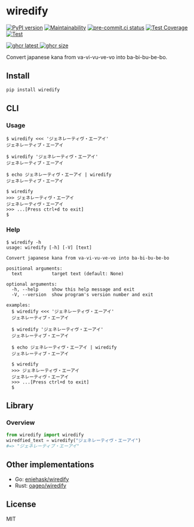 # wiredify

[![PyPI version](
  <https://badge.fury.io/py/wiredify.svg>
  )](
  <https://badge.fury.io/py/wiredify>
) [![Maintainability](
  <https://api.codeclimate.com/v1/badges/af70c14ac330cd2c86dc/maintainability>
  )](
  <https://codeclimate.com/github/eggplants/wiredify/maintainability>
) [![pre-commit.ci status](
  <https://results.pre-commit.ci/badge/github/eggplants/wiredify/master.svg>
  )](
  <https://results.pre-commit.ci/latest/github/eggplants/wiredify/master>
) [![Test Coverage](
  <https://api.codeclimate.com/v1/badges/af70c14ac330cd2c86dc/test_coverage>
  )](
  <https://codeclimate.com/github/eggplants/wiredify/test_coverage>
) [![Test](
  <https://github.com/eggplants/wiredify/actions/workflows/test.yml/badge.svg>
  )](
  <https://github.com/eggplants/wiredify/actions/workflows/test.yml>
)

[![ghcr latest](
  <https://ghcr-badge.deta.dev/eggplants/wiredify/latest_tag?trim=major&label=latest>
 ) ![ghcr size](
  <https://ghcr-badge.deta.dev/eggplants/wiredify/size>
)](
  <https://github.com/eggplants/wiredify/pkgs/container/wiredify>
)

Convert japanese kana from va-vi-vu-ve-vo into ba-bi-bu-be-bo.

## Install

```bash
pip install wiredify
```

## CLI

### Usage

```shellsession
$ wiredify <<< 'ジェネレーティヴ・エーアイ'
ジェネレーティブ・エーアイ

$ wiredify 'ジェネレーティヴ・エーアイ'
ジェネレーティブ・エーアイ

$ echo ジェネレーティヴ・エーアイ | wiredify
ジェネレーティブ・エーアイ

$ wiredify
>>> ジェネレーティヴ・エーアイ
ジェネレーティヴ・エーアイ
>>> ...[Press ctrl+d to exit]
$
```

### Help

```shellsession
$ wiredify -h
usage: wiredify [-h] [-V] [text]

Convert japanese kana from va-vi-vu-ve-vo into ba-bi-bu-be-bo

positional arguments:
  text           target text (default: None)

optional arguments:
  -h, --help     show this help message and exit
  -V, --version  show program's version number and exit

examples:
  $ wiredify <<< 'ジェネレーティヴ・エーアイ'
  ジェネレーティブ・エーアイ

  $ wiredify 'ジェネレーティヴ・エーアイ'
  ジェネレーティブ・エーアイ

  $ echo ジェネレーティヴ・エーアイ | wiredify
  ジェネレーティブ・エーアイ

  $ wiredify
  >>> ジェネレーティヴ・エーアイ
  ジェネレーティヴ・エーアイ
  >>> ...[Press ctrl+d to exit]
  $
```

## Library

### Overview

```python
from wiredify import wiredify
wiredfied_text = wiredify("ジェネレーティヴ・エーアイ")
#=> "ジェネレーティブ・エーアイ"
```

## Other implementations

- Go: [eniehask/wiredify](https://github.com/eniehack/wiredify)
- Rust: [oageo/wiredify](https://github.com/oageo/wiredify)

## License

MIT
